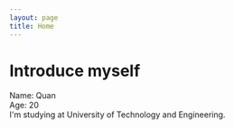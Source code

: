 ```yaml
---
layout: page
title: Home
---
```

# Introduce myself
Name: Quan  
Age: 20  
I'm studying at University of Technology and Engineering.